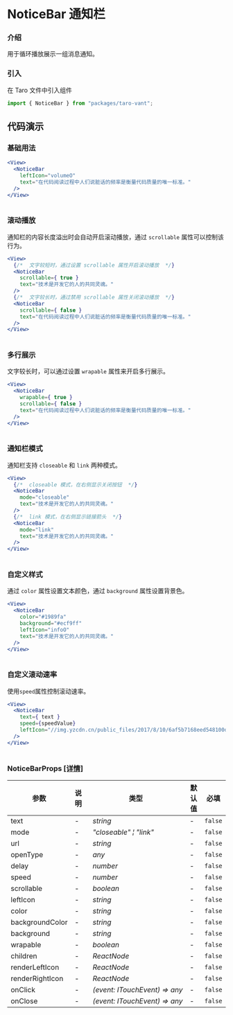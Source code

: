 # NoticeBar 通知栏

### 介绍

用于循环播放展示一组消息通知。

### 引入

在 Taro 文件中引入组件

```js
import { NoticeBar } from "packages/taro-vant"; 
```

## 代码演示

### 基础用法

```jsx
<View>
  <NoticeBar
    leftIcon="volumeO"
    text="在代码阅读过程中人们说脏话的频率是衡量代码质量的唯一标准。"
  />
</View>
 
```

### 滚动播放

通知栏的内容长度溢出时会自动开启滚动播放，通过 `scrollable` 属性可以控制该行为。

```jsx
<View>
  {/*  文字较短时，通过设置 scrollable 属性开启滚动播放  */}
  <NoticeBar
    scrollable={ true }
    text="技术是开发它的人的共同灵魂。"
  /> 
  {/*  文字较长时，通过禁用 scrollable 属性关闭滚动播放  */}
  <NoticeBar
    scrollable={ false }
    text="在代码阅读过程中人们说脏话的频率是衡量代码质量的唯一标准。"
  />
</View>
 
```

### 多行展示

文字较长时，可以通过设置 `wrapable` 属性来开启多行展示。

```jsx
<View>
  <NoticeBar
    wrapable={ true }
    scrollable={ false }
    text="在代码阅读过程中人们说脏话的频率是衡量代码质量的唯一标准。"
  />
</View>
 
```

### 通知栏模式

通知栏支持 `closeable` 和 `link` 两种模式。

```jsx
<View>
  {/*  closeable 模式，在右侧显示关闭按钮  */}
  <NoticeBar
    mode="closeable"
    text="技术是开发它的人的共同灵魂。"
  /> 
  {/*  link 模式，在右侧显示链接箭头  */}
  <NoticeBar
    mode="link"
    text="技术是开发它的人的共同灵魂。"
  />
</View>
 
```

### 自定义样式

通过 `color` 属性设置文本颜色，通过 `background` 属性设置背景色。

```jsx
<View>
  <NoticeBar
    color="#1989fa"
    background="#ecf9ff"
    leftIcon="infoO"
    text="技术是开发它的人的共同灵魂。"
  />
</View>
 
```

### 自定义滚动速率

使用`speed`属性控制滚动速率。

```jsx
<View>
  <NoticeBar
    text={ text }
    speed={speedValue}
    leftIcon="//img.yzcdn.cn/public_files/2017/8/10/6af5b7168eed548100d9041f07b7c616.png"
  />
</View>
 
```
### NoticeBarProps [[详情]](https://github.com/AntmJS/vantui/tree/main/packages/vantui/types/notice-bar.d.ts)   

| 参数 | 说明 | 类型 | 默认值 | 必填 |
| --- | --- | --- | --- | --- |
| text | - | _&nbsp;&nbsp;string<br/>_ | - | `false` |
| mode | - | _&nbsp;&nbsp;"closeable"&nbsp;&brvbar;&nbsp;"link"<br/>_ | - | `false` |
| url | - | _&nbsp;&nbsp;string<br/>_ | - | `false` |
| openType | - | _&nbsp;&nbsp;any<br/>_ | - | `false` |
| delay | - | _&nbsp;&nbsp;number<br/>_ | - | `false` |
| speed | - | _&nbsp;&nbsp;number<br/>_ | - | `false` |
| scrollable | - | _&nbsp;&nbsp;boolean<br/>_ | - | `false` |
| leftIcon | - | _&nbsp;&nbsp;string<br/>_ | - | `false` |
| color | - | _&nbsp;&nbsp;string<br/>_ | - | `false` |
| backgroundColor | - | _&nbsp;&nbsp;string<br/>_ | - | `false` |
| background | - | _&nbsp;&nbsp;string<br/>_ | - | `false` |
| wrapable | - | _&nbsp;&nbsp;boolean<br/>_ | - | `false` |
| children | - | _&nbsp;&nbsp;ReactNode<br/>_ | - | `false` |
| renderLeftIcon | - | _&nbsp;&nbsp;ReactNode<br/>_ | - | `false` |
| renderRightIcon | - | _&nbsp;&nbsp;ReactNode<br/>_ | - | `false` |
| onClick | - | _&nbsp;&nbsp;(event:&nbsp;ITouchEvent)&nbsp;=>&nbsp;any<br/>_ | - | `false` |
| onClose | - | _&nbsp;&nbsp;(event:&nbsp;ITouchEvent)&nbsp;=>&nbsp;any<br/>_ | - | `false` |

